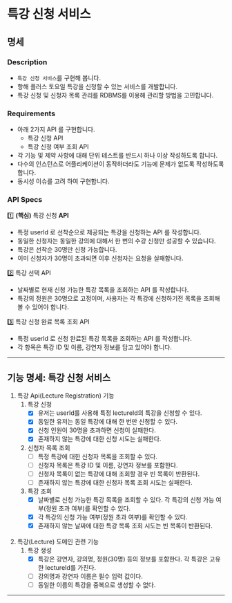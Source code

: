 # 특강 신청 서비스

## 명세

### Description
- `특강 신청 서비스`를 구현해 봅니다.
- 항해 플러스 토요일 특강을 신청할 수 있는 서비스를 개발합니다.
- 특강 신청 및 신청자 목록 관리를 RDBMS를 이용해 관리할 방법을 고민합니다.

### Requirements
- 아래 2가지 API 를 구현합니다.
    - 특강 신청 API
    - 특강 신청 여부 조회 API
- 각 기능 및 제약 사항에 대해 단위 테스트를 반드시 하나 이상 작성하도록 합니다.
- 다수의 인스턴스로 어플리케이션이 동작하더라도 기능에 문제가 없도록 작성하도록 합니다.
- 동시성 이슈를 고려 하여 구현합니다.

### API Specs
1️⃣ **(핵심)** 특강 신청 **API**

- 특정 userId 로 선착순으로 제공되는 특강을 신청하는 API 를 작성합니다.
- 동일한 신청자는 동일한 강의에 대해서 한 번의 수강 신청만 성공할 수 있습니다.
- 특강은 선착순 30명만 신청 가능합니다.
- 이미 신청자가 30명이 초과되면 이후 신청자는 요청을 실패합니다.

2️⃣ 특강 선택 API

- 날짜별로 현재 신청 가능한 특강 목록을 조회하는 API 를 작성합니다.
- 특강의 정원은 30명으로 고정이며, 사용자는 각 특강에 신청하기전 목록을 조회해볼 수 있어야 합니다.

3️⃣ 특강 신청 완료 목록 조회 API

- 특정 userId 로 신청 완료된 특강 목록을 조회하는 API 를 작성합니다.
- 각 항목은 특강 ID 및 이름, 강연자 정보를 담고 있어야 합니다.

---
## 기능 명세: 특강 신청 서비스

1. 특강 Api(Lecture Registration) 기능<br>
   1. 특강 신청
      - [x] 유저는 userId를 사용해 특정 lectureId의 특강을 신청할 수 있다.
      - [x] 동일한 유저는 동일 특강에 대해 한 번만 신청할 수 있다.
      - [x] 신청 인원이 30명을 초과하면 신청이 실패한다.
      - [x] 존재하지 않는 특강에 대한 신청 시도는 실패한다. <br>
   
   2. 신청자 목록 조회
      - [ ] 특정 특강에 대한 신청자 목록을 조회할 수 있다.
      - [ ] 신청자 목록은 특강 ID 및 이름, 강연자 정보를 포함한다.
      - [ ] 신청자 목록이 없는 특강에 대해 조회할 경우 빈 목록이 반환된다.
      - [ ] 존재하지 않는 특강에 대한 신청자 목록 조회 시도는 실패한다. <br>
   
   3. 특강 조회
      - [x] 날짜별로 신청 가능한 특강 목록을 조회할 수 있다. 각 특강의 신청 가능 여부(정원 초과 여부)를 확인할 수 있다.
      - [x] 각 특강의 신청 가능 여부(정원 초과 여부)를 확인할 수 있다.
      - [x] 존재하지 않는 날짜에 대한 특강 목록 조회 시도는 빈 목록이 반환된다.
<br><br>
2. 특강(Lecture) 도메인 관련 기능<br>
   1. 특강 생성
      - [x] 특강은 강연자, 강의명, 정원(30명) 등의 정보를 포함한다. 각 특강은 고유한 lectureId를 가진다.
      - [ ] 강의명과 강연자 이름은 필수 입력 값이다.
      - [ ] 동일한 이름의 특강을 중복으로 생성할 수 없다. <br>
---
